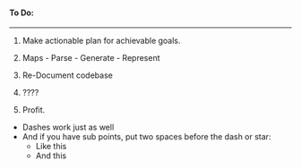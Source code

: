 #### To Do:
------

  1. Make actionable plan for achievable goals.
  2. Maps
    - Parse
    - Generate
    - Represent

  3. Re-Document codebase
  4. ????
  5. Profit. 

- Dashes work just as well
- And if you have sub points, put two spaces before the dash or star:
  - Like this
  - And this
